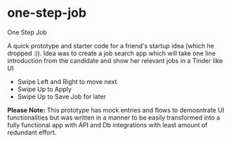 # one-step-job
One Step Job


A quick prototype and starter code for a friend's startup idea (which he dropped :)).
Idea was to create a job search app which will take one line introduction from the candidate
and show her relevant jobs in a Tinder like UI 
- Swipe Left and Right to move next
- Swipe Up to Apply
- Swipe Up to Save Job for later

__Please Note:__ This prototype has mock entries and flows to demosntrate UI functionalities but was written in a manner to be easily transformed into a fully functional app with API and Db integrations with least amount of redundant effort.
